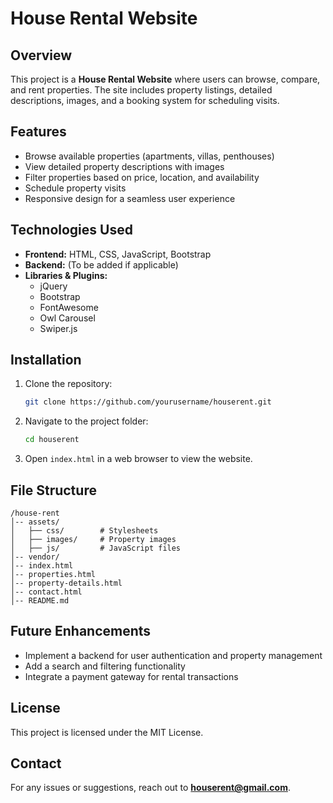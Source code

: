 # House Rental Website

## Overview
This project is a **House Rental Website** where users can browse, compare, and rent properties. The site includes property listings, detailed descriptions, images, and a booking system for scheduling visits.

## Features
- Browse available properties (apartments, villas, penthouses)
- View detailed property descriptions with images
- Filter properties based on price, location, and availability
- Schedule property visits
- Responsive design for a seamless user experience

## Technologies Used
- **Frontend:** HTML, CSS, JavaScript, Bootstrap
- **Backend:** (To be added if applicable)
- **Libraries & Plugins:**
  - jQuery
  - Bootstrap
  - FontAwesome
  - Owl Carousel
  - Swiper.js

## Installation
1. Clone the repository:
   ```sh
   git clone https://github.com/yourusername/houserent.git
   ```
2. Navigate to the project folder:
   ```sh
   cd houserent
   ```
3. Open `index.html` in a web browser to view the website.

## File Structure
```
/house-rent
│-- assets/
│   ├── css/        # Stylesheets
│   ├── images/     # Property images
│   ├── js/         # JavaScript files
│-- vendor/
│-- index.html
│-- properties.html
│-- property-details.html
│-- contact.html
│-- README.md
```

## Future Enhancements
- Implement a backend for user authentication and property management
- Add a search and filtering functionality
- Integrate a payment gateway for rental transactions

## License
This project is licensed under the MIT License.

## Contact
For any issues or suggestions, reach out to **houserent@gmail.com**.
